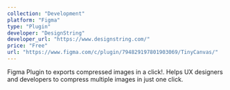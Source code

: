 ```yaml
---
collection: "Development"
platform: "Figma"
type: "Plugin"
developer: "DesignString"
developer_url: "https://www.designstring.com/"
price: "Free"
url: "https://www.figma.com/c/plugin/794829197801903069/TinyCanvas/"
---
```


Figma Plugin to exports compressed images in a click!. Helps UX designers and developers to compress multiple images in just one click.
